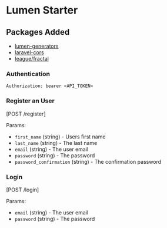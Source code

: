 # Lumen Starter

## Packages Added

* [lumen-generators](https://github.com/webNeat/lumen-generators)
* [laravel-cors](https://github.com/barryvdh/laravel-cors)
* [league/fractal](https://github.com/league/fractal)


### Authentication

```http
Authorization: bearer <API_TOKEN>
```

### Register an User

[POST /register]

Params:
- `first_name` (string) - Users first name
- `last_name` (string) - The last name
- `email` (string) - The user email
- `password` (string) - The password
- `password_confirmation` (string) - The confirmation password

### Login

[POST /login]

Params:
- `email` (string) - The user email
- `password` (string) - The password

